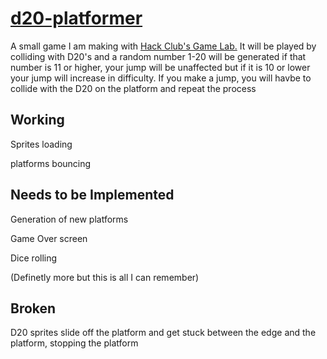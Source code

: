 # [d20-platformer](hackclub.github.io/game-lab/?file=recoMJQRAx518J5d1)

A small game I am making with [Hack Club's Game Lab.](https://github.com/hackclub/game-lab) It will be played by colliding with D20's and a random number 1-20 will be generated if that number is 11 or higher, your jump will be unaffected but if it is 10 or lower your jump will increase in difficulty. If you make a jump, you will havbe to collide with the D20 on the platform and repeat the process

## Working

Sprites loading 

platforms bouncing

## Needs to be Implemented

Generation of new platforms

Game Over screen

Dice rolling

(Definetly more but this is all I can remember)


## Broken

D20 sprites slide off the platform and get stuck between the edge and the platform, stopping the platform
